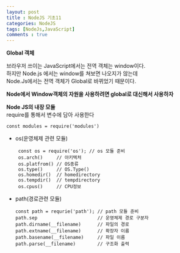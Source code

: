```yaml
---
layout: post
title : NodeJS 기초11
categories: NodeJS
tags: [NodeJs,JavaScript]
comments : true
---
```


**Global 객체**
  
브라우저 쓰이는 JavaScript에서는 전역 객체는 window이다.    
하지만 Node.js 에서는 window를 쳐보면 나오지가 않는데   
Node.Js에서는 전역 객체가 Global로 바뀌었기 때문이다.   

**Node에서 Window객체의 자원을 사용하려면 global로 대신해서 사용하자**   

**Node JS의 내장 모듈**   
require를 통해서 변수에 담아 사용한다   

    const modules = require('modules')
    
 - os(운영체제 관련 모듈)
 
        const os = require('os'); // os 모듈 준비
        os.arch()     // 아키텍처
        os.platfrom() // OS종류
        os.type()     // OS.Type()
        os.homedir()  // homedirectory
        os.tempdir()  // tempdirectory
        os.cpus()     // CPU정보 

-   path(경로관련 모듈)   

        const path = requrie('path'); // path 모듈 준비
        path.sep                      // 운영체제 경로 구분자
        path.dirname(__filename)      // 파일의 경로 
        path.extname(__filename)      // 확장자 이름
        path.basename(__filename)     // 파일 이름
        path.parse(__filename)        // 구조화 출력

<!--- 

[//]: #  (path.relative<'c:\\temp', 'c:\\'>   // 상대경로 추적)   
[//]: #  (path.join<__dirname, '..', '..'>    // 경로합치는 함수(절대경로 인식안됨)   
[//]: #  (      path.resolve<__dirname, '..', '..'> // 경로합치는 함수(절대경로 인식됨)   
[//]: #  ( <중간에 /이 있으면 최상위로 인식>)   
        
-->


